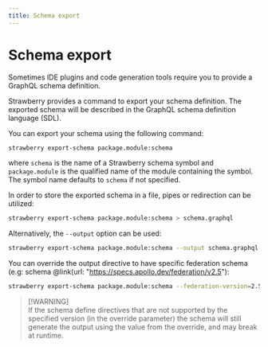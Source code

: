 ```yaml
---
title: Schema export
---
```


# Schema export

Sometimes IDE plugins and code generation tools require you to provide a GraphQL
schema definition.

Strawberry provides a command to export your schema definition. The exported
schema will be described in the GraphQL schema definition language (SDL).

You can export your schema using the following command:

```bash
strawberry export-schema package.module:schema
```

where `schema` is the name of a Strawberry schema symbol and `package.module` is
the qualified name of the module containing the symbol. The symbol name defaults
to `schema` if not specified.

In order to store the exported schema in a file, pipes or redirection can be
utilized:

```bash
strawberry export-schema package.module:schema > schema.graphql
```

Alternatively, the `--output` option can be used:

```bash
strawberry export-schema package.module:schema --output schema.graphql
```

You can override the output directive to have specific federation schema (e.g:
schema @link(url: "https://specs.apollo.dev/federation/v2.5"):

```bash
strawberry export-schema package.module:schema --federation-version=2.5 --output schema.graphql
```

> [!WARNING] \
> If the schema define directives that are not supported by the specified
> version (in the override parameter) the schema will still generate the output
> using the value from the override, and may break at runtime.
